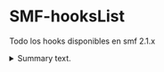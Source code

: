 # SMF-hooksList
Todo los hooks disponibles  en smf 2.1.x
<details>
<summary>Summary text.</summary>
<code> 
/source/
        Admin.php
        Attachments.php
        BoardIndex.php
        Calendar.php
        Display.php
        Display.php~
        Errors.php
        Groups.php
        Help.php
        Likes.php
        Load.php
        Logging.php
        LogInOut.php
        ManageAttachments.php
        ManageBans.php
        ManageBoards.php
        ManageCalendar.php
        ManageLanguages.php
        ManageMail.php
        ManageMaintenance.php
        ManageMembergroups.php
        ManageMembers.php
        ManageNews.php
        ManagePaid.php
        ManagePermissions.php
        ManagePosts.php
        ManageRegistration.php
        ManageScheduledTasks.php
        ManageSearch.php
        ManageSearchEngines.php
        ManageServer.php
        ManageSettings.php
        ManageSmileys.php
        Memberlist.php
        Mentions.php
        MessageIndex.php
        ModerationCenter.php
        Modlog.php
        MoveTopic.php
        News.php
        PackageGet.php
        Packages.php
        PersonalMessage.php
        Poll.php
        Post.php
        PostModeration.php
        Profile.php
        Profile-Actions.php
        Profile-Export.php
        Profile-Modify.php
        Profile-View.php
        Recent.php
        Register.php
        Reminder.php
        RemoveTopic.php
        ReportedContent.php
        Reports.php
        ScheduledTasks.php
        Search.php
        Security.php
        Session.php
        ShowAttachments.php
        SplitTopics.php
        Stats.php
        Subs.php
        Subs-Admin.php
        Subs-Attachments.php
        Subs-Auth.php
        Subs-BoardIndex.php
        Subs-Boards.php
        Subs-Calendar.php
        Subs-Categories.php
        Subs-Editor.php
        Subs-List.php
        Subs-Membergroups.php
        Subs-Members.php
        Subs-MembersOnline.php
        Subs-Menu.php
        Subs-Post.php
        Subs-Themes.php
        Subs-Timezones.php
        Themes.php
        ViewQuery.php
        Who.php
        Xml.php 
        tasks\Likes-Notify.php
 
</code>
</details>
 
